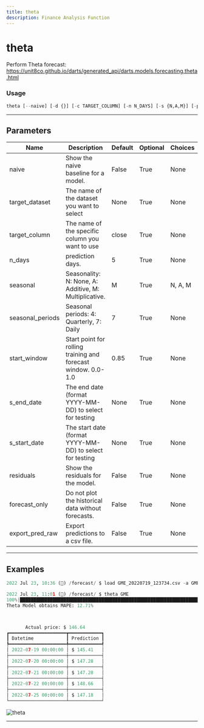```yaml
---
title: theta
description: Finance Analysis Function
---
```


# theta

Perform Theta forecast: https://unit8co.github.io/darts/generated_api/darts.models.forecasting.theta.html

### Usage

```python
theta [--naive] [-d {}] [-c TARGET_COLUMN] [-n N_DAYS] [-s {N,A,M}] [-p SEASONAL_PERIODS] [-w START_WINDOW] [--end S_END_DATE] [--start S_START_DATE] [--residuals] [--forecast-only] [--export-pred-raw]
```

---

## Parameters

| Name | Description | Default | Optional | Choices |
| ---- | ----------- | ------- | -------- | ------- |
| naive | Show the naive baseline for a model. | False | True | None |
| target_dataset | The name of the dataset you want to select | None | True | None |
| target_column | The name of the specific column you want to use | close | True | None |
| n_days | prediction days. | 5 | True | None |
| seasonal | Seasonality: N: None, A: Additive, M: Multiplicative. | M | True | N, A, M |
| seasonal_periods | Seasonal periods: 4: Quarterly, 7: Daily | 7 | True | None |
| start_window | Start point for rolling training and forecast window. 0.0-1.0 | 0.85 | True | None |
| s_end_date | The end date (format YYYY-MM-DD) to select for testing | None | True | None |
| s_start_date | The start date (format YYYY-MM-DD) to select for testing | None | True | None |
| residuals | Show the residuals for the model. | False | True | None |
| forecast_only | Do not plot the historical data without forecasts. | False | True | None |
| export_pred_raw | Export predictions to a csv file. | False | True | None |


---

## Examples

```python
2022 Jul 23, 10:36 (🦋) /forecast/ $ load GME_20220719_123734.csv -a GME

2022 Jul 23, 11:01 (🦋) /forecast/ $ theta GME
100%|███████████████████████████████████████████████████████████████████████████████████████████████████████████████████████████████████████████████████████████████████████████████████████████████████████████████| 115/115 [00:2300:00,  4.88it/s]
Theta Model obtains MAPE: 12.71%



       Actual price: $ 146.64
┏━━━━━━━━━━━━━━━━━━━━━┳━━━━━━━━━━━━┓
┃ Datetime            ┃ Prediction ┃
┡━━━━━━━━━━━━━━━━━━━━━╇━━━━━━━━━━━━┩
│ 2022-07-19 00:00:00 │ $ 145.41   │
├─────────────────────┼────────────┤
│ 2022-07-20 00:00:00 │ $ 147.28   │
├─────────────────────┼────────────┤
│ 2022-07-21 00:00:00 │ $ 147.28   │
├─────────────────────┼────────────┤
│ 2022-07-22 00:00:00 │ $ 148.66   │
├─────────────────────┼────────────┤
│ 2022-07-25 00:00:00 │ $ 147.18   │
└─────────────────────┴────────────┘
```
![theta](https://user-images.githubusercontent.com/72827203/180615324-5b50445c-cc95-4efa-84a6-85e85ddc2d28.png)

---

